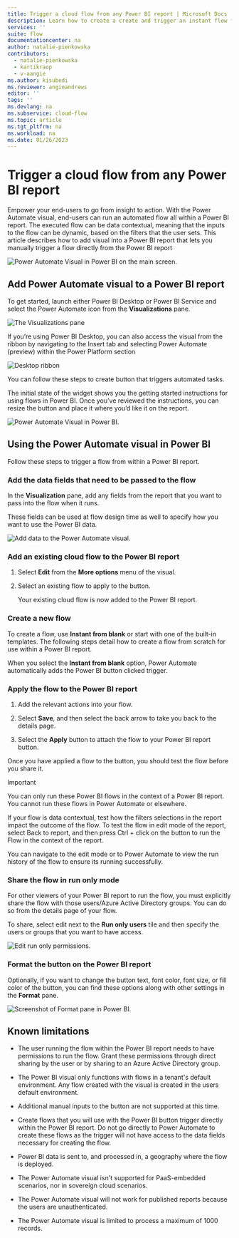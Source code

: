 ```yaml
---
title: Trigger a cloud flow from any Power BI report | Microsoft Docs
description: Learn how to create a create and trigger an instant flow from any Power BI report
services: ''
suite: flow
documentationcenter: na
author: natalie-pienkowska
contributors:
  - natalie-pienkowska
  - kartikraop
  - v-aangie
ms.author: kisubedi
ms.reviewer: angieandrews
editor: ''
tags: ''
ms.devlang: na
ms.subservice: cloud-flow
ms.topic: article
ms.tgt_pltfrm: na
ms.workload: na
ms.date: 01/26/2023
---
```


# Trigger a cloud flow from any Power BI report

Empower your end-users to go from insight to action. With the Power Automate visual, end-users can run an automated flow all within a Power BI report. The executed flow can be data contextual, meaning that the inputs to the flow can be dynamic, based on the filters that the user sets. This article describes how to add visual into a Power BI report that lets you manually trigger a flow directly from the Power BI report

![Power Automate Visual in Power BI on the main screen.](media/power-bi-flow/power-bi-main.png)

## Add Power Automate visual to a Power BI report

To get started, launch either Power BI Desktop or Power BI Service and select the Power Automate icon from the **Visualizations** pane.

![The Visualizations pane](media/power-bi-flow/visualization-pane.png)

If you’re using Power BI Desktop, you can also access the visual from the ribbon by navigating to the Insert tab and selecting Power Automate (preview) within the Power Platform section

![Desktop ribbon](media/power-bi-flow/desktop-ribbon.png)

You can follow these steps to create button that triggers automated tasks.

The initial state of the widget shows you the getting started instructions for using flows in Power BI. Once you’ve reviewed the instructions, you can resize the button and place it where you’d like it on the report.

![Power Automate Visual in Power BI.](media/power-bi-flow/power-bi-report.png)

## Using the Power Automate visual in Power BI

Follow these steps to trigger a flow from within a Power BI report.

### Add the data fields that need to be passed to the flow

In the **Visualization** pane, add any fields from the report that you want to pass into the flow when it runs. 

These fields can be used at flow design time as well to specify how you want to use the Power BI data.

![Add data to the Power Automate visual.](media/power-bi-flow/Powerbi-add-data.png)

### Add an existing cloud flow to the Power BI report

1. Select **Edit** from the **More options** menu of the visual. 

1. Select an existing flow to apply to the button.

   Your existing cloud flow is now added to the Power BI report. 

### Create a new flow

To create a flow, use **Instant from blank** or start with one of the built-in templates. The following steps detail how to create a flow from scratch for use within a Power BI report.

When you select the **Instant from blank** option, Power Automate automatically adds the Power BI button clicked trigger.

### Apply the flow to the Power BI report

1. Add the relevant actions into your flow. 

1. Select **Save**, and then select the back arrow to take you back to the details page. 

1. Select the **Apply** button to attach the flow to your Power BI report button.

Once you have applied a flow to the button, you should test the flow before you share it. 

>[!IMPORTANT]
>You can only run these Power BI flows in the context of a Power BI report. You cannot run these flows in Power Automate or elsewhere. 

If your flow is data contextual, test how the filters selections in the report impact the outcome of the flow. To test the flow in edit mode of the report, select Back to report, and then press Ctrl + click on the button to run the Flow in the context of the report.

You can navigate to the edit mode or to Power Automate to view the run history of the flow to ensure its running successfully.

### Share the flow in run only mode

For other viewers of your Power BI report to run the flow, you must explicitly share the flow with those users/Azure Active Directory groups. You can do so from the details page of your flow.

To share, select edit next to the **Run only users** tile and then specify the users or groups that you want to have access.

![Edit run only permissions.](media/power-bi-flow/powerbI-run-only1.png)


### Format the button on the Power BI report

Optionally, if you want to change the button text, font color, font size, or fill color of the button, you can find these options along with other settings in the **Format** pane.

![Screenshot of Format pane in Power BI.](media/power-bi-flow/power-bi-flow-format.png)

## Known limitations 

- The user running the flow within the Power BI report needs to have permissions to run the flow. Grant these permissions through direct sharing by the user or by sharing to an Azure Active Directory group.

- The Power BI visual only functions with flows in a tenant's default environment. Any flow created with the visual is created in the users default environment.

- Additional manual inputs to the button are not supported at this time.

- Create flows that you will use with the Power BI button trigger directly within the Power BI report. Do not go directly to Power Automate to create these flows as the trigger will not have access to the data fields necessary for creating the flow.

- Power BI data is sent to, and processed in, a geography where the flow is deployed.

- The Power Automate visual isn't supported for PaaS-embedded scenarios, nor in sovereign cloud scenarios.

- The Power Automate visual will not work for published reports because the users are unauthenticated.

- The Power Automate visual is limited to process a maximum of 1000 records.

